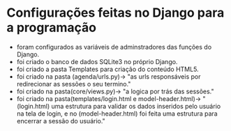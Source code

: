 # Configurações feitas no Django para a programação

- foram configurados as variáveis de adminstradores das funções do Django.
- foi criado o banco de dados SQLite3 no próprio Django.
- foi criado a pasta Templates para criação do conteúdo HTML5.
- foi criado na pasta (agenda/urls.py)-> "as urls responsáveis por redirecionar as sessões o seu termino."
- foi criado na pasta(core/views.py)-> "a logica por trás das sessões."
- foi criado na pasta(templates/login.html e model-header.html)-> "(login.html) uma estrutura para validar os dados inseridos pelo usuário na tela de login, e no (model-header.html) foi feita uma estrutura para encerrar a sessão do usuário."
